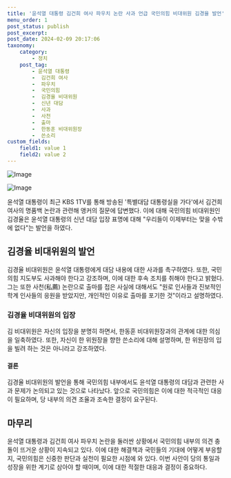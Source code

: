 ```yaml
---
title: '윤석열 대통령 김건희 여사 파우치 논란 사과 언급 국민의힘 비대위원 김경율 발언'
menu_order: 1
post_status: publish
post_excerpt: 
post_date: 2024-02-09 20:17:06
taxonomy:
    category:
        - 정치
    post_tag:
        - 윤석열 대통령
        -  김건희 여사
        -  파우치
        -  국민의힘
        -  김경율 비대위원
        -  신년 대담
        -  사과
        -  사천
        -  출마
        -  한동훈 비대위원장
        -  쓴소리
custom_fields:
    field1: value 1
    field2: value 2
---
```


![Image](https://imgnews.pstatic.net/image/654/2024/02/09/0000065571_001_20240209111001683.jpg?type=w647)

![Image](https://imgnews.pstatic.net/image/654/2024/02/09/0000065571_002_20240209111001700.jpg?type=w647)

윤석열 대통령이 최근 KBS 1TV를 통해 방송된 '특별대담 대통령실을 가다'에서 김건희 여사의 명품백 논란과 관련해 앵커의 질문에 답변했다. 이에 대해 국민의힘 비대위원인 김경율은 윤석열 대통령의 신년 대담 입장 표명에 대해 "우리들이 이제부터는 맞을 수밖에 없다"는 발언을 하였다.
## 김경율 비대위원의 발언
김경율 비대위원은 윤석열 대통령에게 대담 내용에 대한 사과를 촉구하였다. 또한, 국민의힘 지도부도 사과해야 한다고 강조하며, 이에 대한 후속 조치를 취해야 한다고 밝혔다. 그는 또한 사천(私薦) 논란으로 출마를 접은 사실에 대해서도 "원로 인사들과 진보적인 학계 인사들의 응원을 받았지만, 개인적인 이유로 출마를 포기한 것"이라고 설명하였다.
### 김경율 비대위원의 입장
김 비대위원은 자신의 입장을 분명히 하면서, 한동훈 비대위원장과의 관계에 대한 의심을 일축하였다. 또한, 자신이 한 위원장을 향한 쓴소리에 대해 설명하며, 한 위원장의 입을 빌려 하는 것은 아니라고 강조하였다.
#### 결론
김경율 비대위원의 발언을 통해 국민의힘 내부에서도 윤석열 대통령의 대담과 관련한 사과 문제가 논의되고 있는 것으로 나타났다. 앞으로 국민의힘은 이에 대한 적극적인 대응이 필요하며, 당 내부의 의견 조율과 조속한 결정이 요구된다.
## 마무리
윤석열 대통령과 김건희 여사 파우치 논란을 둘러싼 상황에서 국민의힘 내부의 의견 충돌이 뜨거운 상황이 지속되고 있다. 이에 대한 해결책과 국민들의 기대에 어떻게 부응할지, 국민의힘은 신중한 판단과 실천이 필요한 시점에 와 있다. 이번 사안이 당의 통일과 성장을 위한 계기로 삼아야 할 때이며, 이에 대한 적절한 대응과 결정이 중요하다.
